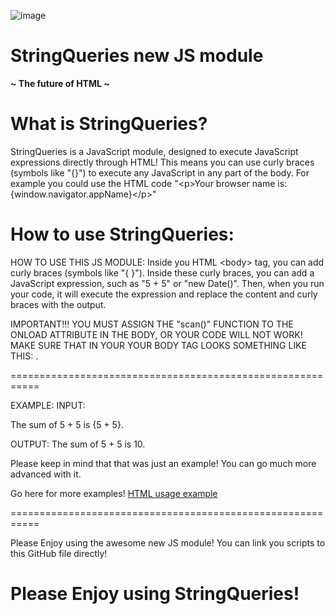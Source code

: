 ![image](https://trinket-user-assets.trinket.io/4ec238650aa1cccc3ff6708e850fc155b1e7093a-63dbc8aa19adecb202eec38b.png)

# StringQueries new JS module
**~ The future of HTML ~**

# What is StringQueries?
StringQueries is a JavaScript module, designed to execute JavaScript expressions directly through HTML!
This means you can use curly braces (symbols like "{}") to execute any JavaScript in any part of the body.
For example you could use the HTML code "\<p\>Your browser name is: {window.navigator.appName}\</p\>"

# How to use StringQueries:
HOW TO USE THIS JS MODULE:
  Inside you HTML \<body\> tag, you can add curly braces (symbols like "{ }").
  Inside these curly braces, you can add a JavaScript expression, such as "5 + 5" or "new Date()".
  Then, when you run your code, it will execute the expression and replace the content and curly braces with the output.
  
  IMPORTANT!!!
    YOU MUST ASSIGN THE "scan()" FUNCTION TO THE ONLOAD ATTRIBUTE IN THE BODY, OR YOUR CODE WILL NOT WORK!
    MAKE SURE THAT IN YOUR YOUR BODY TAG LOOKS SOMETHING LIKE THIS: <body onload="scan()">.

===========================================================

EXAMPLE:
  INPUT:
    <body onload="scan()">
      <p>The sum of 5 + 5 is {5 + 5}.</p>
    </body>
  
  OUTPUT:
    The sum of 5 + 5 is 10.
  
  Please keep in mind that that was just an example!
  You can go much more advanced with it.

Go here for more examples! [HTML usage example](https://github.com/Minetezter/StringQueries/blob/main/usage_example.html)

===========================================================

Please Enjoy using the awesome new JS module!
You can link you scripts to this GitHub file directly!

# Please Enjoy using StringQueries!
